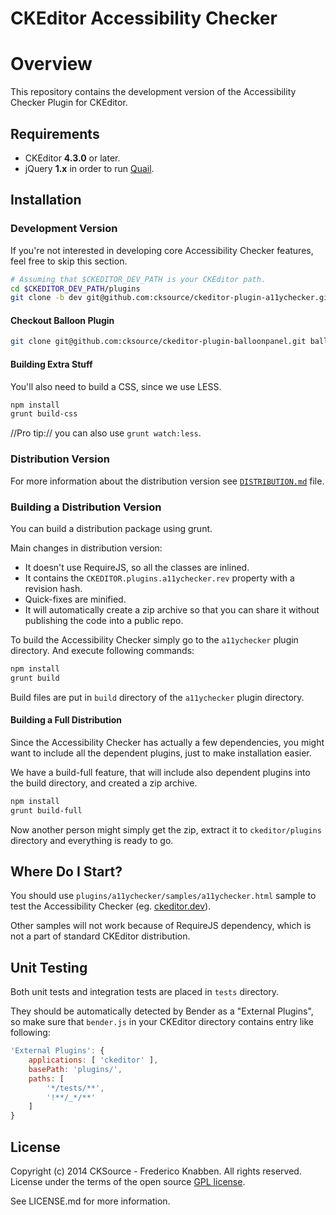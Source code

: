 CKEditor Accessibility Checker
==============================

# Overview

This repository contains the development version of the Accessibility Checker Plugin for CKEditor.

## Requirements

* CKEditor **4.3.0** or later.
* jQuery **1.x** in order to run [Quail](http://quailjs.org/).

## Installation

### Development Version

If you're not interested in developing core Accessibility Checker features, feel free to skip this section.

```bash
# Assuming that $CKEDITOR_DEV_PATH is your CKEditor path.
cd $CKEDITOR_DEV_PATH/plugins
git clone -b dev git@github.com:cksource/ckeditor-plugin-a11ychecker.git a11ychecker
```

#### Checkout Balloon Plugin

```bash
git clone git@github.com:cksource/ckeditor-plugin-balloonpanel.git balloonpanel
```

#### Building Extra Stuff

You'll also need to build a CSS, since we use LESS.

```bash
npm install
grunt build-css
```

//Pro tip:// you can also use `grunt watch:less`.

### Distribution Version

For more information about the distribution version see [`DISTRIBUTION.md`](DISTRIBUTION.md) file.

### Building a Distribution Version

You can build a distribution package using grunt.

Main changes in distribution version:

* It doesn't use RequireJS, so all the classes are inlined.
* It contains the `CKEDITOR.plugins.a11ychecker.rev` property with a revision hash.
* Quick-fixes are minified.
* It will automatically create a zip archive so that you can share it without publishing the code into a public repo.

To build the Accessibility Checker simply go to the `a11ychecker` plugin directory. And execute following commands:

```bash
npm install
grunt build
```

Build files are put in `build` directory of the `a11ychecker` plugin directory.

#### Building a Full Distribution

Since the Accessibility Checker has actually a few dependencies, you might want to include all the dependent plugins, just to make installation easier.

We have a build-full feature, that will include also dependent plugins into the build directory, and created a zip archive.

```bash
npm install
grunt build-full
```

Now another person might simply get the zip, extract it to `ckeditor/plugins` directory and everything is ready to go.

## Where Do I Start?

You should use `plugins/a11ychecker/samples/a11ychecker.html` sample to test the Accessibility Checker (eg. [ckeditor.dev](http://ckeditor.dev/plugins/a11ychecker/samples/a11ychecker.html)).

Other samples will not work because of RequireJS dependency, which is not a part of standard CKEditor distribution.

## Unit Testing

Both unit tests and integration tests are placed in `tests` directory.

They should be automatically detected by Bender as a "External Plugins", so make sure that `bender.js` in your CKEditor directory contains entry like following:

```javascript
'External Plugins': {
	applications: [ 'ckeditor' ],
	basePath: 'plugins/',
	paths: [
		'*/tests/**',
		'!**/_*/**'
	]
}
```

## License

Copyright (c) 2014 CKSource - Frederico Knabben. All rights reserved.<br>
License under the terms of the open source [GPL license](http://www.gnu.org/licenses/gpl-2.0.html).

See LICENSE.md for more information.
